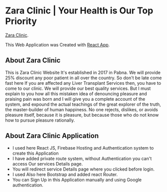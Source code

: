 # Zara Clinic | Your Health is Our Top Priority

[Zara Clinic](https://zara-clinic.web.app/).

This Web Application was Created with [React App](https://zara-clinic.web.app/).

## About Zara Clinic

This is Zara Clinic Website It's established in 2017 in Pabna. We will provide 25% discount any poor patient in all over the country. So don't be late come fast here If you are affected any Liver Transplant Services then, you have to come to our clinic. We will provide our best quality services. But I must explain to you how all this mistaken idea of denouncing pleasure and praising pain was born and I will give you a complete account of the system, and expound the actual teachings of the great explorer of the truth, the master-builder of human happiness. No one rejects, dislikes, or avoids pleasure itself, because it is pleasure, but because those who do not know how to pursue pleasure rationally.

## About Zara Clinic Application

- I used here React JS, Firebase Hosting and Authentication system to create this Application
- I have added private route system, without Authentication you can't access Our services Details page.
- You will redirect service Details page where you clicked before login.
- I used Also here Bootstrap and added react Router.
- You can Sign Up in this Application manually and using Google authentication.
